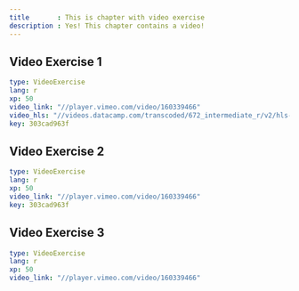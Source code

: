 ```yaml
---
title       : This is chapter with video exercise
description : Yes! This chapter contains a video!
---
```


## Video Exercise 1

```yaml
type: VideoExercise
lang: r
xp: 50
video_link: "//player.vimeo.com/video/160339466"
video_hls: "//videos.datacamp.com/transcoded/672_intermediate_r/v2/hls-ch1_1.master.m3u8"
key: 303cad963f
```

## Video Exercise 2

```yaml
type: VideoExercise
lang: r
xp: 50
video_link: "//player.vimeo.com/video/160339466"
key: 303cad963f
```

## Video Exercise 3

```yaml
type: VideoExercise
lang: r
xp: 50
video_link: "//player.vimeo.com/video/160339466"
```
